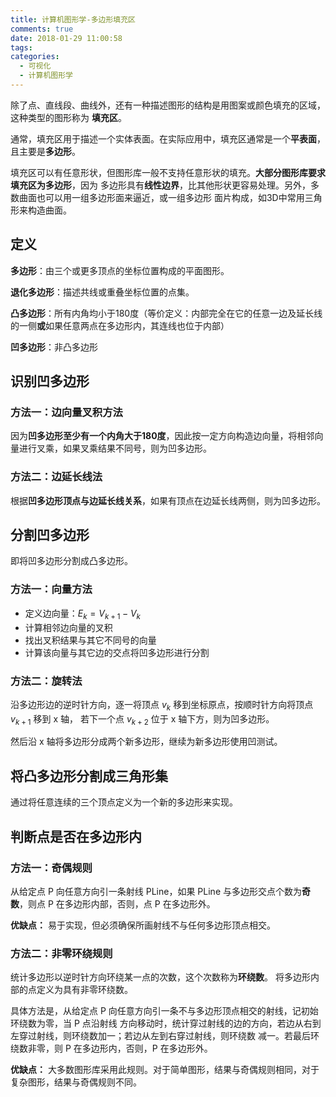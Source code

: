 ```yaml
---
title: 计算机图形学-多边形填充区
comments: true
date: 2018-01-29 11:00:58
tags:
categories:
  - 可视化
  - 计算机图形学
---
```


除了点、直线段、曲线外，还有一种描述图形的结构是用图案或颜色填充的区域，这种类型的图形称为
**填充区**。
<!-- more -->

通常，填充区用于描述一个实体表面。在实际应用中，填充区通常是一个**平表面**，且主要是**多边形**。

填充区可以有任意形状，但图形库一般不支持任意形状的填充。**大部分图形库要求填充区为多边形**，因为
多边形具有**线性边界**，比其他形状更容易处理。另外，多数曲面也可以用一组多边形面来逼近，或一组多边形
面片构成，如3D中常用三角形来构造曲面。


## 定义

**多边形**：由三个或更多顶点的坐标位置构成的平面图形。

**退化多边形**：描述共线或重叠坐标位置的点集。

**凸多边形**：所有内角均小于180度（等价定义：内部完全在它的任意一边及延长线的一侧**或**如果任意两点在多边形内，其连线也位于内部）

**凹多边形**：非凸多边形

## 识别凹多边形

### 方法一：边向量叉积方法
因为**凹多边形至少有一个内角大于180度**，因此按一定方向构造边向量，将相邻向量进行叉乘，如果叉乘结果不同号，则为凹多边形。


### 方法二：边延长线法
根据**凹多边形顶点与边延长线关系**，如果有顶点在边延长线两侧，则为凹多边形。

## 分割凹多边形
即将凹多边形分割成凸多边形。

### 方法一：向量方法
- 定义边向量：$E_k = V_{k+1} - V_k$
- 计算相邻边向量的叉积
- 找出叉积结果与其它不同号的向量
- 计算该向量与其它边的交点将凹多边形进行分割

### 方法二：旋转法

沿多边形边的逆时针方向，逐一将顶点 $v_k$ 移到坐标原点，按顺时针方向将顶点 $v_{k+1}$ 移到 x 轴，
若下一个点 $v_{k+2}$ 位于 x 轴下方，则为凹多边形。

然后沿 x 轴将多边形分成两个新多边形，继续为新多边形使用凹测试。

## 将凸多边形分割成三角形集
通过将任意连续的三个顶点定义为一个新的多边形来实现。

## 判断点是否在多边形内

### 方法一：奇偶规则
从给定点 P 向任意方向引一条射线 PLine，如果 PLine 与多边形交点个数为**奇数**，则点 P 在多边形内部，否则，点 P 在多边形外。

**优缺点：** 易于实现，但必须确保所画射线不与任何多边形顶点相交。

### 方法二：非零环绕规则
统计多边形以逆时针方向环绕某一点的次数，这个次数称为**环绕数**。
将多边形内部的点定义为具有非零环绕数。

具体方法是，从给定点 P 向任意方向引一条不与多边形顶点相交的射线，记初始环绕数为零，当 P 点沿射线
方向移动时，统计穿过射线的边的方向，若边从右到左穿过射线，则环绕数加一；若边从左到右穿过射线，则环绕数
减一。若最后环绕数非零，则 P 在多边形内，否则，P 在多边形外。

**优缺点：** 大多数图形库采用此规则。对于简单图形，结果与奇偶规则相同，对于复杂图形，结果与奇偶规则不同。
